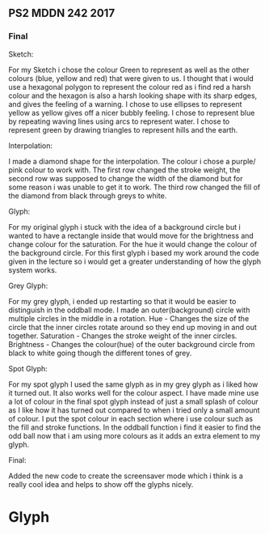 ## PS2 MDDN 242 2017

### Final



Sketch:

For my Sketch i chose the colour Green to represent as well as the other colours (blue, yellow and red) that were given to us. I thought that i would use a hexagonal polygon to represent the colour red as i find red a harsh colour and the hexagon is also a harsh looking shape with its sharp edges, and gives the feeling of a warning. I chose to use ellipses to represent yellow as yellow gives off a nicer bubbly feeling. I chose to represent blue by repeating waving lines using arcs to represent water. I chose to represent green by drawing triangles to represent hills and the earth.


Interpolation:

I made a diamond shape for the interpolation. The colour i chose a purple/ pink colour to work with. The first row changed the stroke weight, the second row was supposed to change the width of the diamond but for some reason i was unable to get it to work. The third row changed the fill of the diamond from black through greys to white.


Glyph:

For my original glyph i stuck with the idea of a background circle but i wanted to have a rectangle inside that would move for the brightness and change colour for the saturation. For the hue it would change the colour of the background circle. For this first glyph i based my work around the code given in the lecture so i would get a greater understanding of how the glyph system works.


Grey Glyph:

For my grey glyph, i ended up restarting so that it would be easier to distinguish in the oddball mode. I made an outer(background) circle with multiple circles in the middle in a rotation. 
Hue - Changes the size of the circle that the inner circles rotate around so they end up moving in and out together.
Saturation - Changes the stroke weight of the inner circles.
Brightness - Changes the colour(hue) of the outer background circle from black to white going though the different tones of grey.


Spot Glyph:

For my spot glyph I used the same glyph as in my grey glyph as i liked how it turned out. It also works well for the colour aspect. I have made mine use a lot of colour in the final spot glyph instead of just a small splash of colour as I like how it has turned out compared to when i tried only a small amount of colour. I put the spot colour in each section where i use colour such as the fill and stroke functions. In the oddball function i find it easier to find the odd ball now that i am using more colours as it adds an extra element to my glyph.


Final:

Added the new code to create the screensaver mode which i think is a really cool idea and helps to show off the glyphs nicely. 


# Glyph
